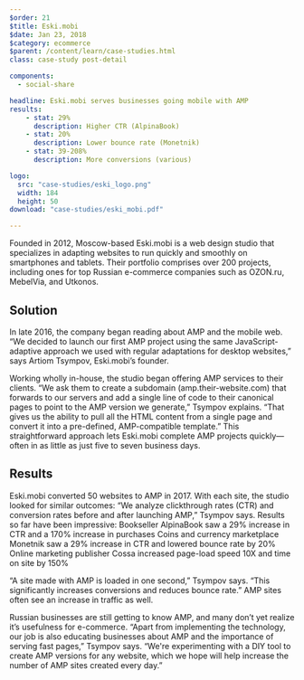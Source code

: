 ```yaml
---
$order: 21
$title: Eski.mobi
$date: Jan 23, 2018
$category: ecommerce
$parent: /content/learn/case-studies.html
class: case-study post-detail

components:
  - social-share

headline: Eski.mobi serves businesses going mobile with AMP
results:
    - stat: 29%
      description: Higher CTR (AlpinaBook)
    - stat: 20%
      description: Lower bounce rate (Monetnik)
    - stat: 39-208%
      description: More conversions (various)

logo:
  src: "case-studies/eski_logo.png"
  width: 184
  height: 50
download: "case-studies/eski_mobi.pdf"

---
```


<div class="img-left">
    <amp-img width="193" height="400" layout="responsive" src="/static/img/case-studies/eski_1.png"></amp-img>
</div>

Founded in 2012, Moscow-based Eski.mobi is a web design studio that specializes in adapting websites to run quickly and smoothly on smartphones and tablets. Their portfolio comprises over 200 projects, including ones for top Russian e-commerce companies such as OZON.ru, MebelVia, and Utkonos.

## Solution

In late 2016, the company began reading about AMP and the mobile web. “We decided to launch our first AMP project using the same JavaScript-adaptive approach we used with regular adaptations for desktop websites,” says Artiom Tsympov, Eski.mobi’s founder.
 
Working wholly in-house, the studio began offering AMP services to their clients. “We ask them to create a subdomain (amp.their-website.com) that forwards to our servers and add a single line of code to their canonical pages to point to the AMP version we generate,” Tsympov explains. “That gives us the ability to pull all the HTML content from a single page and convert it into a pre-defined, AMP-compatible template.” This straightforward approach lets Eski.mobi complete AMP projects quickly—often in as little as just five to seven business days.

## Results

<div class="img-right">
    <amp-img width="193" height="400" layout="responsive" src="/static/img/case-studies/eski_2.png"></amp-img>
</div>

Eski.mobi converted 50 websites to AMP in 2017. With each site, the studio looked for similar outcomes: “We analyze clickthrough rates (CTR) and conversion rates before and after launching AMP,” Tsympov says. Results so far have been impressive:
Bookseller AlpinaBook saw a 29% increase in CTR and a 170% increase in purchases
Coins and currency marketplace Monetnik saw a 29% increase in CTR and lowered bounce rate by 20%
Online marketing publisher Cossa increased page-load speed 10X and time on site by 150%
 
“A site made with AMP is loaded in one second,” Tsympov says. “This significantly increases conversions and reduces bounce rate.” AMP sites often see an increase in traffic as well. 
 
Russian businesses are still getting to know AMP, and many don’t yet realize it’s usefulness for e-commerce. “Apart from implementing the technology, our job is also educating businesses about AMP and the importance of serving fast pages,” Tsympov says. “We're experimenting with a DIY tool to create AMP versions for any website, which we hope will help increase the number of AMP sites created every day.”
